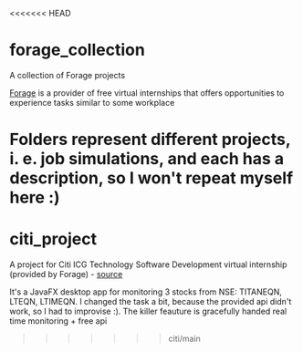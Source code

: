 <<<<<<< HEAD
# forage_collection
A collection of Forage projects 

[Forage](https://www.theforage.com/course-catalog) is a provider of free virtual internships that offers opportunities to experience tasks similar to some workplace

Folders represent different projects, i. e. job simulations, and each has a description, so I won't repeat myself here :)
=======
# citi_project
A project for Citi ICG Technology Software Development virtual internship (provided by Forage) - [source](https://www.theforage.com/virtual-internships/prototype/2jxESPvorR7fmypXj/ICG-O&T-Software-Development?ref=NNMZye38neDkk9h92)

It's a JavaFX desktop app for monitoring 3 stocks from NSE: TITANEQN, LTEQN, LTIMEQN. I changed the task a bit, because the provided api didn't work, so I had to improvise :).
The killer feauture is gracefully handed real time monitoring + free api
>>>>>>> citi/main
